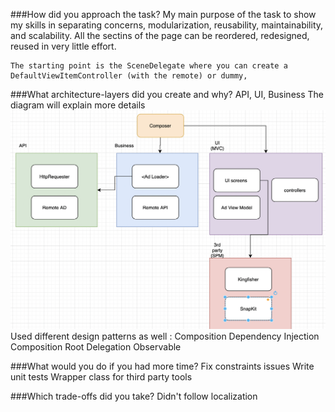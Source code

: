 
###How did you approach the task?
    My main purpose of the task to show my skills in separating concerns, modularization, reusability, maintainability, and scalability.
    All the sectins of the page can be reordered, redesigned, reused in very little effort.
    
    The starting point is the SceneDelegate where you can create a DefaultViewItemController (with the remote) or dummy,
    
###What architecture-layers did you create and why?
     API, UI, Business 
     The diagram will explain more details
      ![Diagram](diag.png)
     Used different design patterns as well : 
        Composition
        Dependency Injection
        Composition Root
        Delegation
        Observable
        
     
###What would you do if you had more time?
    Fix constraints issues
    Write unit tests
    Wrapper class for third party tools
    
    
###Which trade-offs did you take?
    Didn't follow localization
    
    
    


